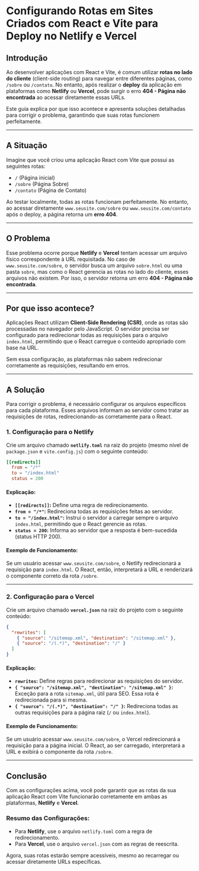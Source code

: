 # Configurando Rotas em Sites Criados com React e Vite para Deploy no Netlify e Vercel

## **Introdução**
Ao desenvolver aplicações com React e Vite, é comum utilizar **rotas no lado do cliente** (client-side routing) para navegar entre diferentes páginas, como `/sobre` ou `/contato`. No entanto, após realizar o **deploy** da aplicação em plataformas como **Netlify** ou **Vercel**, pode surgir o erro **404 - Página não encontrada** ao acessar diretamente essas URLs.

Este guia explica por que isso acontece e apresenta soluções detalhadas para corrigir o problema, garantindo que suas rotas funcionem perfeitamente.

---

## **A Situação**
Imagine que você criou uma aplicação React com Vite que possui as seguintes rotas:
- `/` (Página inicial)
- `/sobre` (Página Sobre)
- `/contato` (Página de Contato)

Ao testar localmente, todas as rotas funcionam perfeitamente. No entanto, ao acessar diretamente `www.seusite.com/sobre` ou `www.seusite.com/contato` após o deploy, a página retorna um **erro 404**.

---

## **O Problema**
Esse problema ocorre porque **Netlify** e **Vercel** tentam acessar um arquivo físico correspondente à URL requisitada. No caso de `www.seusite.com/sobre`, o servidor busca um arquivo `sobre.html` ou uma pasta `sobre`, mas como o React gerencia as rotas no lado do cliente, esses arquivos não existem. Por isso, o servidor retorna um erro **404 - Página não encontrada**.

---

## **Por que isso acontece?**
Aplicações React utilizam **Client-Side Rendering (CSR)**, onde as rotas são processadas no navegador pelo JavaScript. O servidor precisa ser configurado para redirecionar todas as requisições para o arquivo `index.html`, permitindo que o React carregue o conteúdo apropriado com base na URL.

Sem essa configuração, as plataformas não sabem redirecionar corretamente as requisições, resultando em erros.

---

## **A Solução**
Para corrigir o problema, é necessário configurar os arquivos específicos para cada plataforma. Esses arquivos informam ao servidor como tratar as requisições de rotas, redirecionando-as corretamente para o React.

### **1. Configuração para o Netlify**
Crie um arquivo chamado **`netlify.toml`** na raiz do projeto (mesmo nível de `package.json` e `vite.config.js`) com o seguinte conteúdo:

```toml
[[redirects]]
  from = "/*"
  to = "/index.html"
  status = 200
```

#### **Explicação:**
- **`[[redirects]]`:** Define uma regra de redirecionamento.
- **`from = "/*"`:** Redireciona todas as requisições feitas ao servidor.
- **`to = "/index.html"`:** Instrui o servidor a carregar sempre o arquivo `index.html`, permitindo que o React gerencie as rotas.
- **`status = 200`:** Informa ao servidor que a resposta é bem-sucedida (status HTTP 200).

#### **Exemplo de Funcionamento:**
Se um usuário acessar `www.seusite.com/sobre`, o Netlify redirecionará a requisição para `index.html`. O React, então, interpretará a URL e renderizará o componente correto da rota `/sobre`.

---

### **2. Configuração para o Vercel**
Crie um arquivo chamado **`vercel.json`** na raiz do projeto com o seguinte conteúdo:

```json
{
  "rewrites": [
    { "source": "/sitemap.xml", "destination": "/sitemap.xml" },
    { "source": "/(.*)", "destination": "/" }
  ]
}
```

#### **Explicação:**
- **`rewrites`:** Define regras para redirecionar as requisições do servidor.
- **`{ "source": "/sitemap.xml", "destination": "/sitemap.xml" }`:** Exceção para a rota `sitemap.xml`, útil para SEO. Essa rota é redirecionada para si mesma.
- **`{ "source": "/(.*)", "destination": "/" }`:** Redireciona todas as outras requisições para a página raiz (`/` ou `index.html`).

#### **Exemplo de Funcionamento:**
Se um usuário acessar `www.seusite.com/sobre`, o Vercel redirecionará a requisição para a página inicial. O React, ao ser carregado, interpretará a URL e exibirá o componente da rota `/sobre`.

---

## **Conclusão**
Com as configurações acima, você pode garantir que as rotas da sua aplicação React com Vite funcionarão corretamente em ambas as plataformas, **Netlify** e **Vercel**.

### **Resumo das Configurações:**
- Para **Netlify**, use o arquivo `netlify.toml` com a regra de redirecionamento.
- Para **Vercel**, use o arquivo `vercel.json` com as regras de reescrita.

Agora, suas rotas estarão sempre acessíveis, mesmo ao recarregar ou acessar diretamente URLs específicas.
